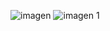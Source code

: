 

![imagen](https://drive.google.com/file/d/1143u1OGobyACWpxoSuba8XJVeBS_my8x/view?usp=drive_link)
![imagen 1](https://drive.google.com/file/d/1143u1OGobyACWpxoSuba8XJVeBS_my8x/view?usp=drive_link)
